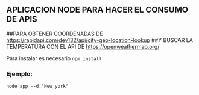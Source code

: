 ## APLICACION NODE PARA HACER EL CONSUMO DE APIS 
##PARA OBTENER COORDENADAS DE https://rapidapi.com/dev132/api/city-geo-location-lookup 
##Y BUSCAR LA TEMPERATURA CON EL API DE https://openweathermap.org/

Para instalar es necesario ```npm install``` 

### Ejemplo: 
 ```node app --d "New york"```